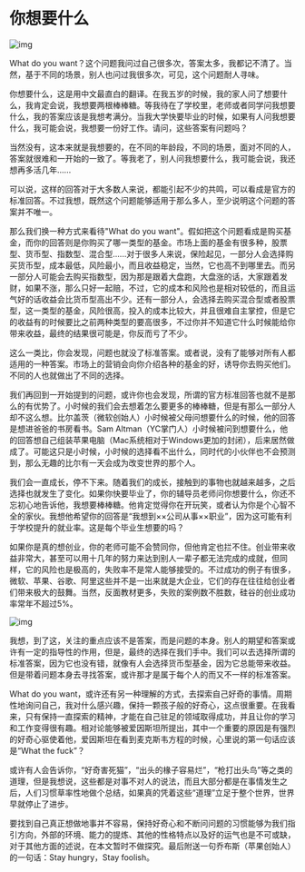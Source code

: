 # 你想要什么



![img](https://upload-images.jianshu.io/upload_images/4199038-3ff7a5891afb63c3.jpg?imageMogr2/auto-orient/strip%7CimageView2/2/w/1240)

What do you want？这个问题我问过自己很多次，答案太多，我都记不清了。当然，基于不同的场景，别人也问过我很多次，可见，这个问题耐人寻味。

你想要什么，这是用中文最直白的翻译。在我五岁的时候，我的家人问了想要什么，我肯定会说，我想要两根棒棒糖。等我待在了学校里，老师或者同学问我想要什么，我的答案应该是我想考满分。当我大学快要毕业的时候，如果有人问我想要什么，我可能会说，我想要一份好工作。请问，这些答案有问题吗？

当然没有，这本来就是我想要的，在不同的年龄段，不同的场景，面对不同的人，答案就很难和一开始的一致了。等我老了，别人问我想要什么，我可能会说，我还想再多活几年......

可以说，这样的回答对于大多数人来说，都能引起不少的共鸣，可以看成是官方的标准回答。不过我想，既然这个问题能够适用于那么多人，至少说明这个问题的答案并不唯一。

那么我们换一种方式来看待"What do you want"。假如把这个问题看成是购买基金，而你的回答则是你购买了哪一类型的基金。市场上面的基金有很多种，股票型、货币型、指数型、混合型......对于很多人来说，保险起见，一部分人会选择购买货币型，成本最低，风险最小，而且收益稳定，当然，它也高不到哪里去。而另一部分人可能会去购买指数型，因为那是跟着大盘跑，大盘涨的话，大家跟着发财，如果不涨，那么只好一起赔，不过，它的成本和风险也是相对较低的，而且运气好的话收益会比货币型高出不少。还有一部分人，会选择去购买混合型或者股票型，这一类型的基金，风险很高，投入的成本比较大，并且很难自主掌控，但是它的收益有的时候要比之前两种类型的要高很多，不过你并不知道它什么时候能给你带来收益，最终的结果很可能是，你反而亏了不少。

这么一类比，你会发现，问题也就没了标准答案。或者说，没有了能够对所有人都适用的一种答案。市场上的营销会向你介绍各种的基金的好，诱导你去购买他们。不同的人也就做出了不同的选择。

我们再回到一开始提到的问题，或许你也会发现，所谓的官方标准回答也就不是那么的有优势了。小时候的我们会去想着怎么要更多的棒棒糖，但是有那么一部分人却不这么想。比尔盖茨（微软创始人）小时候被父母问想要什么的时候，他的回答是想进爸爸的书房看书。Sam Altman（YC掌门人）小时候被问到想要什么，他的回答想自己组装苹果电脑（Mac系统相对于Windows更加的封闭），后来居然做成了。可能这只是小时候，小时候的选择看不出什么，同时代的小伙伴也不会预测到，那么无趣的比尔有一天会成为改变世界的那个人。

我们会一直成长，停不下来。随着我们的成长，接触到的事物也就越来越多，之后选择也就发生了变化。如果你快要毕业了，你的辅导员老师问你想要什么，你还不忘初心地告诉他，我想要棒棒糖。他肯定觉得你在开玩笑，或者认为你是个心智不全的家伙。我想他希望你的回答是“我想到××公司从事××职业”，因为这可能有利于学校提升的就业率。这是每个毕业生想要的吗？

如果你是真的想创业，你的老师可能不会赞同你，但他肯定也拦不住。创业带来收益非常大，甚至可以用十几年的努力来达到别人一辈子都无法完成的成就，但同样，它的风险也是极高的，失败率不是常人能够接受的。不过成功的例子有很多，微软、苹果、谷歌、阿里这些并不是一出来就是大企业，它们的存在往往给创业者们带来极大的鼓舞。当然，反面教材更多，失败的案例数不胜数，硅谷的创业成功率常年不超过5%。



![img](https://upload-images.jianshu.io/upload_images/4199038-45e9b75df63c6342.png?imageMogr2/auto-orient/strip%7CimageView2/2/w/1240)

我想，到了这，关注的重点应该不是答案，而是问题的本身。别人的期望和答案或许有一定的指导性的作用，但是，最终的选择在我们手中。我们可以去选择所谓的标准答案，因为它也没有错，就像有人会选择货币型基金，因为它总能带来收益。但是带着问题本身去寻找答案，或许那才是属于每个人的而又不一样的标准答案。

What do you want，或许还有另一种理解的方式，去探索自己好奇的事情。周期性地询问自己，我对什么感兴趣，保持一颗孩子般的好奇心，这点很重要。在我看来，只有保持一直探索的精神，才能在自己驻足的领域取得成功，并且让你的学习和工作变得很有趣。相对论能够被爱因斯坦所提出，其中一个重要的原因是有强烈的好奇心驱使着他，爱因斯坦在看到麦克斯韦方程的时候，心里说的第一句话应该是“What the fuck”？

或许有人会告诉你，“好奇害死猫”，“出头的椽子容易烂”，“枪打出头鸟”等之类的道理，但是我想说，这些都是对事不对人的说法，而且大部分都是在事情发生之后，人们习惯草率性地做个总结，如果真的凭着这些“道理”立足于整个世界，世界早就停止了进步。

要找到自己真正想做地事并不容易，保持好奇心和不断问问题的习惯能够为我们指引方向，外部的环境、能力的提炼、其他的性格特点以及好的运气也是不可或缺，对于其他方面的述说，在本文暂时不做探究。最后附送一句乔布斯（苹果创始人）的一句话：Stay hungry，Stay foolish。